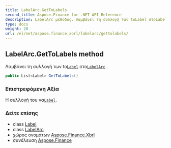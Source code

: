 ```yaml
---
title: LabelArc.GetToLabels
second_title: Aspose.Finance for .NET API Reference
description: LabelArc μέθοδος. Λαμβάνει τη συλλογή των toLabel στοLabelArc .
type: docs
weight: 20
url: /el/net/aspose.finance.xbrl/labelarc/gettolabels/
---
```

## LabelArc.GetToLabels method

Λαμβάνει τη συλλογή των to[`Label`](../../label/) στο[`LabelArc`](../) .

```csharp
public List<Label> GetToLabels()
```

### Επιστρεφόμενη Αξία

Η συλλογή του να[`Label`](../../label/).

### Δείτε επίσης

* class [Label](../../label/)
* class [LabelArc](../)
* χώρος ονομάτων [Aspose.Finance.Xbrl](../../labelarc/)
* συνέλευση [Aspose.Finance](../../../)


